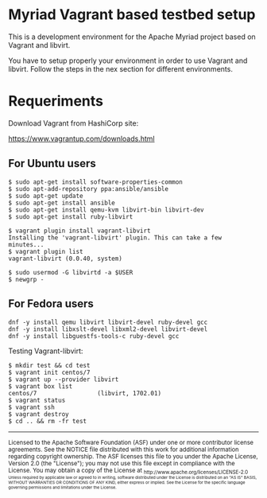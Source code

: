 # Myriad Vagrant based testbed setup

This is a development environment for the Apache Myriad project based on
Vagrant and libvirt. 

You have to setup properly your environment in order to use Vagrant and
libvirt. Follow the steps in the nex section for different environments.

# Requeriments                   

Download Vagrant from HashiCorp site:

https://www.vagrantup.com/downloads.html

## For Ubuntu users              

```                              
$ sudo apt-get install software-properties-common                 
$ sudo apt-add-repository ppa:ansible/ansible                     
$ sudo apt-get update            
$ sudo apt-get install ansible   
$ sudo apt-get install qemu-kvm libvirt-bin libvirt-dev           
$ sudo apt-get install ruby-libvirt                               

$ vagrant plugin install vagrant-libvirt
Installing the 'vagrant-libvirt' plugin. This can take a few minutes...                                                             
$ vagrant plugin list            
vagrant-libvirt (0.0.40, system) 

$ sudo usermod -G libvirtd -a $USER                               
$ newgrp -                       
``` 

## For Fedora users              

``` 
dnf -y install qemu libvirt libvirt-devel ruby-devel gcc
dnf -y install libxslt-devel libxml2-devel libvirt-devel 
dnf -y install libguestfs-tools-c ruby-devel gcc
``` 

Testing Vagrant-libvirt:

``` 
$ mkdir test && cd test          
$ vagrant init centos/7          
$ vagrant up --provider libvirt  
$ vagrant box list 
centos/7                 (libvirt, 1702.01)                       
$ vagrant status                 
$ vagrant ssh                    
$ vagrant destroy                
$ cd .. && rm -fr test           
``` 

---
<sub>
Licensed to the Apache Software Foundation (ASF) under one
or more contributor license agreements.  See the NOTICE file
distributed with this work for additional information
regarding copyright ownership.  The ASF licenses this file
to you under the Apache License, Version 2.0 (the
"License"); you may not use this file except in compliance
with the License.  You may obtain a copy of the License at

<sub>
  http://www.apache.org/licenses/LICENSE-2.0

<sub>
Unless required by applicable law or agreed to in writing,
software distributed under the License is distributed on an
"AS IS" BASIS, WITHOUT WARRANTIES OR CONDITIONS OF ANY
KIND, either express or implied.  See the License for the
specific language governing permissions and limitations
under the License.
